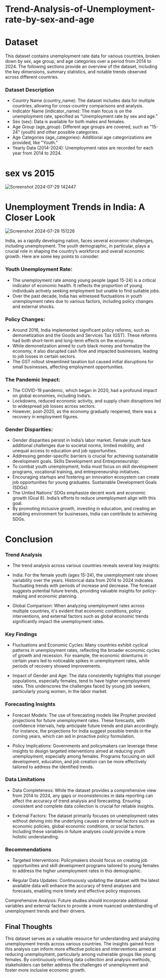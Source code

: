# Trend-Analysis-of-Unemployment-rate-by-sex-and-age

# Dataset
This dataset contains unemployment rate data for various countries, broken down by sex, age group, and age categories over a period from 2014 to 2024. The following sections provide an overview of the dataset, including the key dimensions, summary statistics, and notable trends observed across different countries.

### Dataset Description
* Country Name (country_name): The dataset includes data for multiple countries, allowing for cross-country comparisons and analysis.
* Indicator Name (indicator_name): The main focus is on the unemployment rate, specified as "Unemployment rate by sex and age."
* Sex (sex): Data is available for both males and females.
* Age Group (age_group): Different age groups are covered, such as "15-24" (youth) and other possible categories.
* Age Categories (age_categories): Additional age categorizations are provided, like "Youth."
* Yearly Data (2014-2024): Unemployment rates are recorded for each year from 2014 to 2024.

# sex vs 2015
![Screenshot 2024-07-29 142447](https://github.com/user-attachments/assets/d0235c3e-7027-43a7-a273-dc4a5a91be8a)

# Unemployment Trends in India: A Closer Look
![Screenshot 2024-07-29 151226](https://github.com/user-attachments/assets/ce2f89e3-261a-4915-af70-f89c227c766c)

India, as a rapidly developing nation, faces several economic challenges, including unemployment. The youth demographic, in particular, plays a crucial role in shaping the country’s workforce and overall economic growth. Here are some key points to consider:

### Youth Unemployment Rate:
* The unemployment rate among young people (aged 15-24) is a critical indicator of economic health. It reflects the proportion of young individuals actively seeking employment but unable to find suitable jobs.
* Over the past decade, India has witnessed fluctuations in youth unemployment rates due to various factors, including policy changes and external shocks.
### Policy Changes:
* Around 2016, India implemented significant policy reforms, such as demonetization and the Goods and Services Tax (GST). These reforms had both short-term and long-term effects on the economy.
* While demonetization aimed to curb black money and formalize the economy, it also disrupted cash flow and impacted businesses, leading to job losses in certain sectors.
* The GST rollout streamlined taxation but caused initial disruptions for small businesses, affecting employment opportunities.
### The Pandemic Impact:
* The COVID-19 pandemic, which began in 2020, had a profound impact on global economies, including India’s.
* Lockdowns, reduced economic activity, and supply chain disruptions led to widespread job losses across sectors.
* However, post-2020, as the economy gradually reopened, there was a recovery in employment figures.
### Gender Disparities:
* Gender disparities persist in India’s labor market. Female youth face additional challenges due to societal norms, limited mobility, and unequal access to education and job opportunities.
* Addressing gender-specific barriers is crucial for achieving sustainable development goals.
Skills Development and Entrepreneurship:
* To combat youth unemployment, India must focus on skill development programs, vocational training, and entrepreneurship initiatives.
* Encouraging startups and fostering an innovation ecosystem can create job opportunities for young graduates.
Sustainable Development Goals (SDGs):
* The United Nations’ SDGs emphasize decent work and economic growth (Goal 8). India’s efforts to reduce unemployment align with this goal.
* By promoting inclusive growth, investing in education, and creating an enabling environment for businesses, India can contribute to achieving SDGs.

# Conclusion
### Trend Analysis
* The trend analysis across various countries reveals several key insights:

* India: For the female youth (ages 15-24), the unemployment rate shows variability over the years. Historical data from 2014 to 2024 indicates fluctuating trends with periods of increase and decrease. The forecast suggests potential future trends, providing valuable insights for policy-making and economic planning.

* Global Comparison: When analyzing unemployment rates across multiple countries, it's evident that economic conditions, policy interventions, and external factors such as global economic trends significantly impact the unemployment rates.

### Key Findings
* Fluctuations and Economic Cycles: Many countries exhibit cyclical patterns in unemployment rates, reflecting the broader economic cycles of growth and recession. For example, the economic downturns in certain years led to noticeable spikes in unemployment rates, while periods of recovery showed improvements.

* Impact of Gender and Age: The data consistently highlights that younger populations, especially females, tend to have higher unemployment rates. This underscores the challenges faced by young job seekers, particularly young women, in the labor market.

### Forecasting Insights
* Forecast Models: The use of forecasting models like Prophet provided projections for future unemployment rates. These forecasts, with confidence intervals, help anticipate future trends and plan accordingly. For instance, the projections for India suggest possible trends in the coming years, which can aid in proactive policy formulation.

* Policy Implications: Governments and policymakers can leverage these insights to design targeted interventions aimed at reducing youth unemployment, especially among females. Programs focusing on skill development, education, and job creation can be more effectively tailored to address the identified trends.

### Data Limitations
* Data Completeness: While the dataset provides a comprehensive view from 2014 to 2024, any gaps or inconsistencies in data reporting can affect the accuracy of trend analysis and forecasting. Ensuring consistent and complete data collection is crucial for reliable insights.

* External Factors: The dataset primarily focuses on unemployment rates without delving into the underlying causes or external factors such as economic policies, global economic conditions, or social factors. Including these variables in future analyses could provide a more holistic understanding.

### Recommendations
* Targeted Interventions: Policymakers should focus on creating job opportunities and skill development programs tailored to young females to address the higher unemployment rates in this demographic.

* Regular Data Updates: Continuously updating the dataset with the latest available data will enhance the accuracy of trend analyses and forecasts, enabling more timely and effective policy responses.

Comprehensive Analysis: Future studies should incorporate additional variables and external factors to provide a more nuanced understanding of unemployment trends and their drivers.

## Final Thoughts
This dataset serves as a valuable resource for understanding and analyzing unemployment trends across various countries. The insights gained from this analysis can inform more effective policies and interventions aimed at reducing unemployment, particularly among vulnerable groups like young females. By continuously refining data collection and analysis methods, stakeholders can better address the challenges of unemployment and foster more inclusive economic growth.
